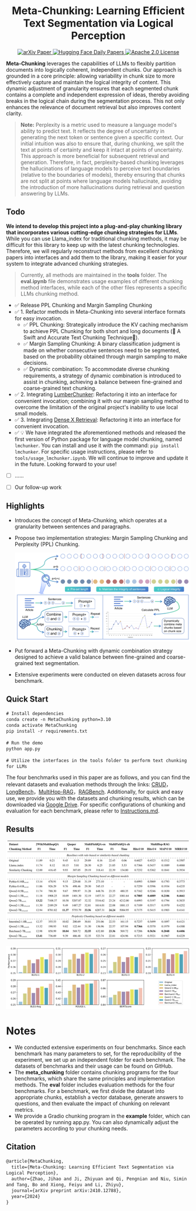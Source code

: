 
<h1 align="center">
    Meta-Chunking: Learning Efficient Text Segmentation via Logical Perception
</h1>
<p align="center">
    <a href="https://arxiv.org/abs/2410.12788">
        <img alt="arXiv Paper" src="https://img.shields.io/badge/arXiv-Paper-b31b1b.svg?logo=arxiv">
    </a>
    <a href="https://huggingface.co/papers/2410.12788">
        <img alt="Hugging Face Daily Papers" src="https://img.shields.io/badge/Hugging_Face-Paper.svg?logo=huggingface">
    </a>
    <a href="https://opensource.org/license/apache-2-0">
        <img alt="Apache 2.0 License" src="https://img.shields.io/badge/License-Apache_2.0-4285f4.svg?logo=apache">
    </a>
</p>

**Meta-Chunking** leverages the capabilities of LLMs to flexibly partition documents into logically coherent, independent chunks. Our approach is grounded in a core principle: allowing variability in chunk size to more effectively capture and maintain the logical integrity of content. This dynamic adjustment of granularity ensures that each segmented chunk contains a complete and independent expression of ideas, thereby avoiding breaks in the logical chain during the segmentation process. This not only enhances the relevance of document retrieval but also improves content clarity.

> **Note:** Perplexity is a metric used to measure a language model's ability to predict text. It reflects the degree of uncertainty in generating the next token or sentence given a specific context. Our initial intuition was also to ensure that, during chunking, we split the text at points of certainty and keep it intact at points of uncertainty. This approach is more beneficial for subsequent retrieval and generation. Therefore, in fact, perplexity-based chunking leverages the hallucinations of language models to perceive text boundaries (relative to the boundaries of models), thereby ensuring that chunks are not split at points where language models hallucinate, avoiding the introduction of more hallucinations during retrieval and question answering by LLMs.

## Todo

**We intend to develop this project into a plug-and-play chunking library that incorporates various cutting-edge chunking strategies for LLMs**. While you can use Llama_index for traditional chunking methods, it may be difficult for this library to keep up with the latest chunking technologies. Therefore, we will regularly reconstruct methods from excellent chunking papers into interfaces and add them to the library, making it easier for your system to integrate advanced chunking strategies.

> Currently, all methods are maintained in the **tools** folder. The **eval.ipynb** file demonstrates usage examples of different chunking method interfaces, while each of the other files represents a specific LLMs chunking method.

- ✅ Release PPL Chunking and Margin Sampling Chunking
- ✅ 1. Refactor methods in Meta-Chunking into several interface formats for easy invocation.
    - ✅ PPL Chunking: Strategically introduce the KV caching mechanism to achieve PPL Chunking for both short and long documents (🚀 A Swift and Accurate Text Chunking Technique🌟). 
    - ✅ Margin Sampling Chunking: A binary classification judgment is made on whether consecutive sentences need to be segmented, based on the probability obtained through margin sampling to make decisions.
    - ✅ Dynamic combination: To accommodate diverse chunking requirements, a strategy of dynamic combination is introduced to assist in chunking, achieving a balance between fine-grained and coarse-grained text chunking.
- ✅ 2. Integrating [LumberChunker](https://github.com/joaodsmarques/LumberChunker): Refactoring it into an interface for convenient invocation; combining it with our margin sampling method to overcome the limitation of the original project's inability to use local small models.
- ✅ 3. Integrating [Dense X Retrieval](https://github.com/chentong0/factoid-wiki): Refactoring it into an interface for convenient invocation.
- ✅ 💡 We have integrated the aforementioned methods and released the first version of Python package for language model chunking, named `lmchunker`. You can install and use it with the command: `pip install lmchunker`. For specific usage instructions, please refer to `tools/usage_lmchunker.ipynb`. We will continue to improve and update it in the future. Looking forward to your use!
- [ ] ......
- [ ] Our follow-up work


## Highlights

- Introduces the concept of Meta-Chunking, which operates at a granularity between sentences and paragraphs.

- Propose two implementation strategies: Margin Sampling Chunking and Perplexity (PPL) Chunking.

  ![Framework](images/figure2.png)

- Put forward a Meta-Chunking with dynamic combination strategy designed to achieve a valid balance between fine-grained and coarse-grained text segmentation.

- Extensive experiments were conducted on eleven datasets across four benchmark.

## Quick Start

```
# Install dependencies
conda create -n MetaChunking python=3.10
conda activate MetaChunking
pip install -r requirements.txt

# Run the demo
python app.py

# Utilize the interfaces in the tools folder to perform text chunking for LLMs
```
The four benchmarks used in this paper are as follows, and you can find the relevant datasets and evaluation methods through the links: [CRUD](https://github.com/IAAR-Shanghai/CRUD_RAG)，[LongBench](https://github.com/THUDM/LongBench)，[MultiHop-RAG](https://github.com/yixuantt/MultiHop-RAG)，[RAGBench](https://github.com/rudaoshi/RAG-Bench). Additionally, for quick and easy use, we provide you with the datasets and chunking results, which can be downloaded via [Google Drive](https://drive.google.com/file/d/1nUPV6hSOZHhlakmlDFPpdBCmLjI5tB_a/view?usp=drive_link). For specific configurations of chunking and evaluation for each benchmark, please refer to [Instructions.md](https://github.com/IAAR-Shanghai/Meta-Chunking/blob/main/Instructions.md).

## Results

![Main result](images/figure3.png)

![Two PPL Chunking strategies](images/figure4.jpg)

# Notes

- We conducted extensive experiments on four benchmarks. Since each benchmark has many parameters to set, for the reproducibility of the experiment, we set up an independent folder for each benchmark. The datasets of benchmarks and their usage can be found on GitHub.
- The **meta_chunking** folder contains chunking programs for the four benchmarks, which share the same principles and implementation methods. The **eval** folder includes evaluation methods for the four benchmarks. For a benchmark, we first divide the dataset into appropriate chunks, establish a vector database, generate answers to questions, and then evaluate the impact of chunking on relevant metrics.
- We provide a Gradio chunking program in the **example** folder, which can be operated by running app.py. You can also dynamically adjust the parameters according to your chunking needs.


## Citation

```
@article{MetaChunking,
  title={Meta-Chunking: Learning Efficient Text Segmentation via Logical Perception},
  author={Zhao, Jihao and Ji, Zhiyuan and Qi, Pengnian and Niu, Simin and Tang, Bo and Xiong, Feiyu and Li, Zhiyu},
  journal={arXiv preprint arXiv:2410.12788},
  year={2024}
}
```

